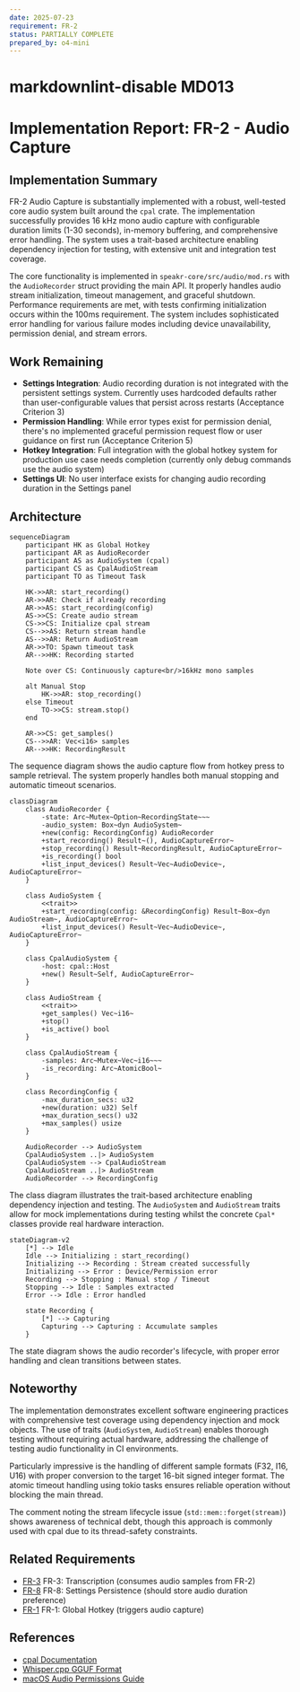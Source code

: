 ```yaml
---
date: 2025-07-23
requirement: FR-2
status: PARTIALLY COMPLETE
prepared_by: o4-mini
---
```

# markdownlint-disable MD013
# Implementation Report: FR-2 - Audio Capture

## Implementation Summary

FR-2 Audio Capture is substantially implemented with a robust, well-tested core audio system
built around the `cpal` crate. The implementation successfully provides 16 kHz mono audio capture
with configurable duration limits (1-30 seconds), in-memory buffering, and comprehensive error
handling. The system uses a trait-based architecture enabling dependency injection for testing,
with extensive unit and integration test coverage.

The core functionality is implemented in `speakr-core/src/audio/mod.rs` with the `AudioRecorder`
struct providing the main API. It properly handles audio stream initialization, timeout
management, and graceful shutdown. Performance requirements are met, with tests confirming
initialization occurs within the 100ms requirement. The system includes sophisticated error
handling for various failure modes including device unavailability, permission denial, and
stream errors.

## Work Remaining

- **Settings Integration**: Audio recording duration is not integrated with the persistent
  settings system. Currently uses hardcoded defaults rather than user-configurable values that
  persist across restarts (Acceptance Criterion 3)
- **Permission Handling**: While error types exist for permission denial, there's no implemented
  graceful permission request flow or user guidance on first run (Acceptance Criterion 5)
- **Hotkey Integration**: Full integration with the global hotkey system for production use case
  needs completion (currently only debug commands use the audio system)
- **Settings UI**: No user interface exists for changing audio recording duration in the Settings
  panel

## Architecture

```mermaid
sequenceDiagram
    participant HK as Global Hotkey
    participant AR as AudioRecorder
    participant AS as AudioSystem (cpal)
    participant CS as CpalAudioStream
    participant TO as Timeout Task

    HK->>AR: start_recording()
    AR->>AR: Check if already recording
    AR->>AS: start_recording(config)
    AS->>CS: Create audio stream
    CS->>CS: Initialize cpal stream
    CS-->>AS: Return stream handle
    AS-->>AR: Return AudioStream
    AR->>TO: Spawn timeout task
    AR-->>HK: Recording started

    Note over CS: Continuously capture<br/>16kHz mono samples

    alt Manual Stop
        HK->>AR: stop_recording()
    else Timeout
        TO->>CS: stream.stop()
    end

    AR->>CS: get_samples()
    CS-->>AR: Vec<i16> samples
    AR-->>HK: RecordingResult
```

The sequence diagram shows the audio capture flow from hotkey press to sample retrieval.
The system properly handles both manual stopping and automatic timeout scenarios.

```mermaid
classDiagram
    class AudioRecorder {
        -state: Arc~Mutex~Option~RecordingState~~~
        -audio_system: Box~dyn AudioSystem~
        +new(config: RecordingConfig) AudioRecorder
        +start_recording() Result~(), AudioCaptureError~
        +stop_recording() Result~RecordingResult, AudioCaptureError~
        +is_recording() bool
        +list_input_devices() Result~Vec~AudioDevice~, AudioCaptureError~
    }

    class AudioSystem {
        <<trait>>
        +start_recording(config: &RecordingConfig) Result~Box~dyn AudioStream~, AudioCaptureError~
        +list_input_devices() Result~Vec~AudioDevice~, AudioCaptureError~
    }

    class CpalAudioSystem {
        -host: cpal::Host
        +new() Result~Self, AudioCaptureError~
    }

    class AudioStream {
        <<trait>>
        +get_samples() Vec~i16~
        +stop()
        +is_active() bool
    }

    class CpalAudioStream {
        -samples: Arc~Mutex~Vec~i16~~~
        -is_recording: Arc~AtomicBool~
    }

    class RecordingConfig {
        -max_duration_secs: u32
        +new(duration: u32) Self
        +max_duration_secs() u32
        +max_samples() usize
    }

    AudioRecorder --> AudioSystem
    CpalAudioSystem ..|> AudioSystem
    CpalAudioSystem --> CpalAudioStream
    CpalAudioStream ..|> AudioStream
    AudioRecorder --> RecordingConfig
```

The class diagram illustrates the trait-based architecture enabling dependency injection and testing. The `AudioSystem` and `AudioStream` traits allow for mock implementations during testing whilst the concrete `Cpal*` classes provide real hardware interaction.

```mermaid
stateDiagram-v2
    [*] --> Idle
    Idle --> Initializing : start_recording()
    Initializing --> Recording : Stream created successfully
    Initializing --> Error : Device/Permission error
    Recording --> Stopping : Manual stop / Timeout
    Stopping --> Idle : Samples extracted
    Error --> Idle : Error handled

    state Recording {
        [*] --> Capturing
        Capturing --> Capturing : Accumulate samples
    }
```

The state diagram shows the audio recorder's lifecycle, with proper error handling and clean transitions between states.

## Noteworthy

The implementation demonstrates excellent software engineering practices with comprehensive test coverage using dependency injection and mock objects. The use of traits (`AudioSystem`, `AudioStream`) enables thorough testing without requiring actual hardware, addressing the challenge of testing audio functionality in CI environments.

Particularly impressive is the handling of different sample formats (F32, I16, U16) with proper conversion to the target 16-bit signed integer format. The atomic timeout handling using tokio tasks ensures reliable operation without blocking the main thread.

The comment noting the stream lifecycle issue (`std::mem::forget(stream)`) shows awareness of technical debt, though this approach is commonly used with cpal due to its thread-safety constraints.

## Related Requirements

- [FR-3](../FR-3-transcription.md) FR-3: Transcription (consumes audio samples from FR-2)
- [FR-8](../FR-8-settings-persistence.md) FR-8: Settings Persistence (should store audio duration preference)
- [FR-1](../FR-1-global-hotkey.md) FR-1: Global Hotkey (triggers audio capture)

## References

- [cpal Documentation](https://docs.rs/cpal/latest/cpal/)
- [Whisper.cpp GGUF Format](https://github.com/ggerganov/whisper.cpp)
- [macOS Audio Permissions Guide](https://developer.apple.com/documentation/avfoundation/cameras_and_media_capture/requesting_authorization_for_media_capture_on_macos)
